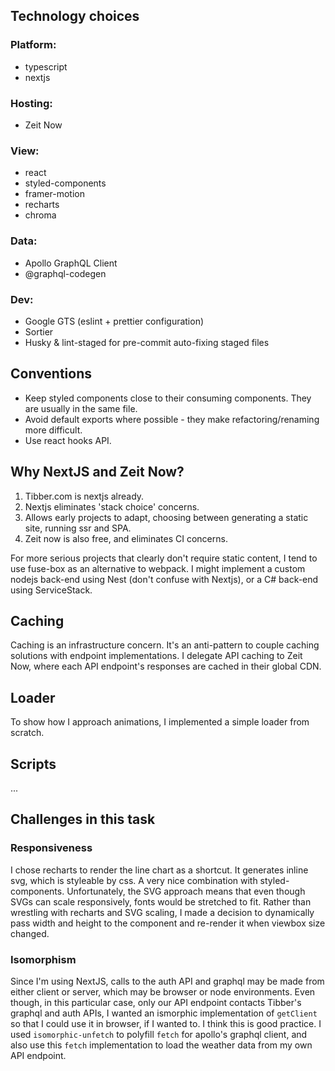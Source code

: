 
## Technology choices

### Platform:
 - typescript
 - nextjs

### Hosting:
 - Zeit Now

### View:
 - react
 - styled-components
 - framer-motion
 - recharts
 - chroma

### Data:
 - Apollo GraphQL Client
 - @graphql-codegen

### Dev:
 - Google GTS (eslint + prettier configuration)
 - Sortier
 - Husky & lint-staged for pre-commit auto-fixing staged files

## Conventions
 - Keep styled components close to their consuming components. They are usually in the same file.
 - Avoid default exports where possible - they make refactoring/renaming more difficult.
 - Use react hooks API.

## Why NextJS and Zeit Now?
1. Tibber.com is nextjs already.
2. Nextjs eliminates 'stack choice' concerns.
3. Allows early projects to adapt, choosing between generating a static site, running ssr and SPA.
4. Zeit now is also free, and eliminates CI concerns.

For more serious projects that clearly don't require static content, I tend to use fuse-box as an alternative to webpack.
I might implement a custom nodejs back-end using Nest (don't confuse with Nextjs), or a C# back-end using ServiceStack.

## Caching
Caching is an infrastructure concern. It's an anti-pattern to couple caching solutions with endpoint implementations.
I delegate API caching to Zeit Now, where each API endpoint's responses are cached in their global CDN.

## Loader
To show how I approach animations, I implemented a simple loader from scratch.

## Scripts
...

## Challenges in this task

### Responsiveness
I chose recharts to render the line chart as a shortcut. It generates inline svg, which is styleable by css. A very nice combination with styled-components.
Unfortunately, the SVG approach means that even though SVGs can scale responsively, fonts would be stretched to fit.
Rather than wrestling with recharts and SVG scaling, I made a decision to dynamically pass width and height to the component and re-render it when viewbox size changed.

### Isomorphism
Since I'm using NextJS, calls to the auth API and graphql may be made from either client or server, which may be browser or node environments.
Even though, in this particular case, only our API endpoint contacts Tibber's graphql and auth APIs, I wanted
an ismorphic implementation of `getClient` so that I could use it in browser, if I wanted to. I think this is good practice.
I used `isomorphic-unfetch` to polyfill `fetch` for apollo's graphql client, and also use this `fetch` implementation to
load the weather data from my own API endpoint.